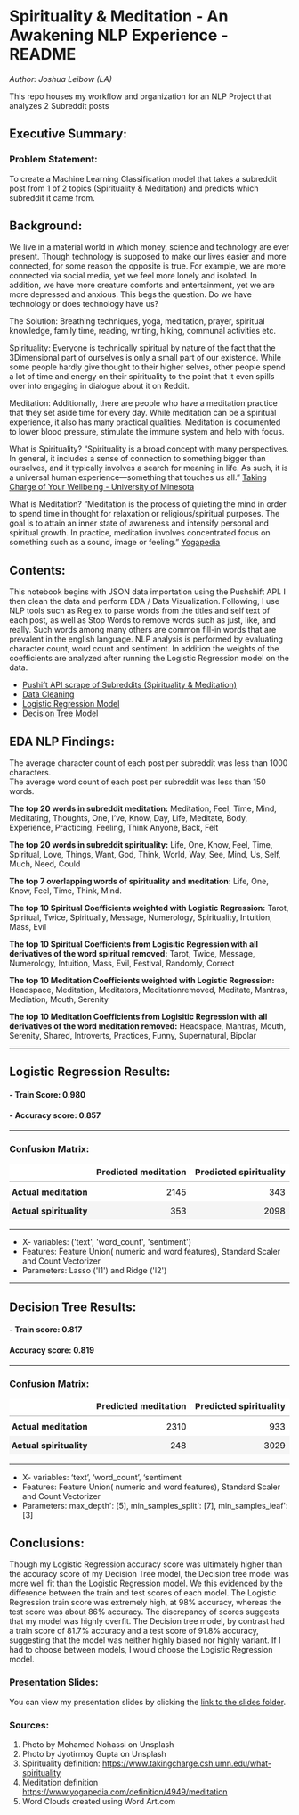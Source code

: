 # Spirituality & Meditation - An Awakening NLP Experience - README
*Author: Joshua Leibow (LA)*

This repo houses my workflow and organization for an NLP Project that analyzes 2 Subreddit posts

## Executive Summary:

### Problem Statement:

To create a Machine Learning Classification model that takes a subreddit post from 1 of 2 topics (Spirituality & Meditation) and predicts which subreddit it came from.

## Background:
We live in a material world in which money, science and technology are ever present.  Though technology is supposed to make our lives easier and more connected, for some reason the  opposite is true.  For example,  we are more connected via social media, yet we feel more lonely and isolated.  In addition, we have more creature comforts and entertainment, yet we are more depressed and anxious.  This begs the question.  Do we have technology or does technology have us?

The Solution:
Breathing techniques, yoga, meditation, prayer, spiritual knowledge, family time, reading, writing, hiking, communal activities etc.

Spirituality:
Everyone is technically spiritual by nature of the fact that the 3Dimensional part of ourselves is only a small part of our existence.  While some people hardly give thought to their higher selves, other people spend a lot of time and energy on their spirituality to the point that it even spills over into engaging in dialogue about it on Reddit.

Meditation:
Additionally, there are people who have a meditation practice that they set aside time for every day.  While meditation can be a spiritual experience, it also has many practical qualities.  Meditation is documented to lower blood pressure, stimulate the immune system and help with focus.

What is Spirituality?
“Spirituality is a broad concept with many perspectives. In general, it includes a sense of connection to something bigger than ourselves, and it typically involves a search for meaning in life. As such, it is a universal human experience—something that touches us all.” [Taking Charge of Your Wellbeing - University of Minesota](https://www.takingcharge.csh.umn.edu/what-spirituality)

What is Meditation?
“Meditation is the process of quieting the mind in order to spend time in thought for relaxation or religious/spiritual purposes. The goal is to attain an inner state of awareness and intensify personal and spiritual growth. In practice, meditation involves concentrated focus on something such as a sound, image or feeling.” [Yogapedia](https://www.yogapedia.com/definition/4949/meditation)

## Contents:

This notebook begins with JSON data importation using the Pushshift API.  I then clean the data and perform EDA / Data Visualization.  Following, I use NLP tools such as Reg ex to parse words from the titles and self text of each post, as well as Stop Words to remove words such as just, like, and really.  Such words among many others are common fill-in words that are prevalent in the english language.  NLP analysis is performed by evaluating character count, word count and sentiment.  In addition the weights of the coefficients are analyzed after running the Logistic Regression model on the data.  

- [Pushift API scrape of Subreddits (Spirituality & Meditation)](./code/01_Pushshift.ipynb)
- [Data Cleaning](./code/02_Clean.ipynb)
- [Logistic Regression Model](./code/03A_Logistic-Regression-.ipynb)
- [Decision Tree Model](./code/03B_Decision-Tree.ipynb)

## EDA NLP Findings:

The average character count of each post per subreddit was less than 1000 characters.  
The average word count of each post per subreddit was less than 150 words.

**The top 20 words in subreddit meditation:**  Meditation, Feel, Time, Mind, Meditating, Thoughts, One, I’ve, Know, Day, Life, Meditate, Body, Experience, Practicing, Feeling, Think Anyone, Back, Felt

**The top 20 words in subreddit spirituality:**  Life, One, Know, Feel, Time, Spiritual, Love, Things, Want, God, Think, World, Way, See, Mind, Us, Self, Much, Need, Could

**The top 7 overlapping words of spirituality and meditation:**  Life, One, Know, Feel, Time, Think, Mind.

**The top 10 Spiritual Coefficients weighted with Logistic Regression:** Tarot, Spiritual, Twice, Spiritually, Message, Numerology, Spirituality, Intuition, Mass, Evil

**The top 10 Spiritual Coefficients from Logisitic Regression with all derivatives of the word spiritual removed:** 
Tarot, Twice, Message, Numerology, Intuition, Mass, Evil, Festival, Randomly, Correct

**The top 10 Meditation Coefficients weighted with Logistic Regression:** Headspace, Meditation, Meditators, Meditationremoved, Meditate, Mantras, Mediation, Mouth, Serenity

**The top 10 Meditation Coefficients from Logisitic Regression with all derivatives of the word meditation removed:** 
Headspace, Mantras, Mouth, Serenity, Shared, Introverts, Practices, Funny, Supernatural, Bipolar
***
## Logistic Regression Results:
#### - Train Score: 0.980
#### - **Accuracy score:** 0.857
***
### Confusion Matrix:
![](./plots/Logreg-confusion-m.png)

***
- X- variables: ('text', 'word_count', 'sentiment')
- Features: Feature Union( numeric and word features), Standard Scaler and  Count Vectorizer
- Parameters: Lasso ('l1') and Ridge ('l2')
***
## Decision Tree Results:
#### - Train score: 0.817
#### **Accuracy score:** 0.819
***
### Confusion Matrix:
![](./plots/Dt-confusion-m.png)

***
- X- variables: ‘text’, ‘word_count’, ‘sentiment
- Features: Feature Union( numeric and word features), Standard Scaler and  Count Vectorizer
- Parameters: max_depth': [5], min_samples_split': [7], min_samples_leaf': [3]

## Conclusions:
Though my Logistic Regression accuracy score was ultimately higher than the accuracy score of my Decision Tree model, the Decision tree model was more well fit than the Logistic Regression model.  We this evidenced by the difference between the train and test scores of each model.  The Logistic Regression train score was extremely high, at 98% accuracy, whereas the test score was about 86% accuracy. The discrepancy of scores suggests that my model was highly overfit.  The Decision tree model, by contrast had a train score of 81.7% accuracy and a test score of 91.8% accuracy, suggesting that the model was neither highly biased nor highly variant.  If I had to choose between models, I would choose the Logistic Regression model.

### Presentation Slides:
You can view my presentation slides by clicking the [link to the slides folder](./slides/).

### Sources:
1. Photo by Mohamed Nohassi on Unsplash
2. Photo by Jyotirmoy Gupta on Unsplash
3. Spirituality definition: https://www.takingcharge.csh.umn.edu/what-spirituality
4. Meditation definition https://www.yogapedia.com/definition/4949/meditation
5. Word Clouds created using Word Art.com
